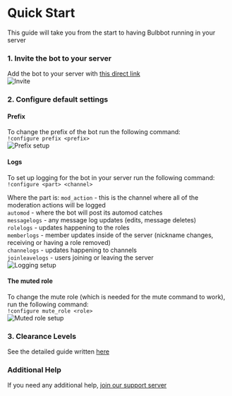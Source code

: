 # Quick Start
This guide will take you from the start to having Bulbbot running in your server  

### 1. Invite the bot to your server  
Add the bot to your server with [this direct link](https://bulbbot.mrphilip.xyz/invite)  
![Invite](./images/SbypTMdGqN.gif)  

### 2. Configure default settings  
#### Prefix
To change the prefix of the bot run the following command:  
``!configure prefix <prefix>``  
![Prefix setup](./images/xBaLeu7JnF.png)  

#### Logs
To set up logging for the bot in your server run the following command:  
``!configure <part> <channel>``  

Where the part is:
``mod_action`` - this is the channel where all of the moderation actions will be logged  
``automod`` - where the bot will post its automod catches  
``messagelogs`` - any message log updates (edits, message deletes)  
``rolelogs`` - updates happening to the roles  
``memberlogs`` - member updates inside of the server (nickname changes, receiving or having a role removed)  
``channelogs`` - updates happening to channels  
``joinleavelogs`` - users joining or leaving the server    
![Logging setup](./images/sgvQ4jnm8i.png)  

#### The muted role
To change the mute role (which is needed for the mute command to work), run the following command:   
``!configure mute_role <role>``    
![Muted role setup](./images/uTeM7Qmozj.png)    

### 3. Clearance Levels
See the detailed guide written [here](./Clearance101.md)  

### Additional Help
If you need any additional help, [join our support server](https://bulbbot.mrphilip.xyz/discord)  
